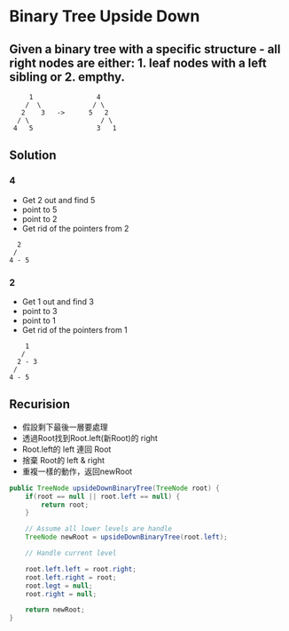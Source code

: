 # Binary Tree Upside Down
## Given a binary tree with a specific structure - all right nodes are either: 1. leaf nodes with a left sibling or 2. empthy.  

```
     1                4
    /  \             / \
   2    3   ->      5   2
  / \                  / \
 4   5                3   1

 ```

## Solution

### 4 
* Get 2 out and find 5
* point to 5
* point to 2
* Get rid of the pointers from 2

```
  2
 /
4 - 5

```
### 2
* Get 1 out and find 3
* point to 3
* point to 1
* Get rid of the pointers from 1

```
    1
   /
  2 - 3
 /
4 - 5
```

## Recurision 
- 假設剩下最後一層要處理
- 透過Root找到Root.left(新Root)的 right
- Root.left的 left 連回 Root
- 捨棄 Root的 left & right
- 重複一樣的動作，返回newRoot

```java
public TreeNode upsideDownBinaryTree(TreeNode root) {
    if(root == null || root.left == null) {
        return root;
    }

    // Assume all lower levels are handle
    TreeNode newRoot = upsideDownBinaryTree(root.left); 

    // Handle current level

    root.left.left = root.right;
    root.left.right = root;
    root.legt = null;
    root.right = null;

    return newRoot;
}
```
